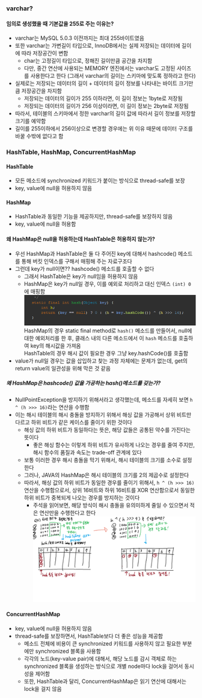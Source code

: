 ### varchar?

#### 임의로 생성했을 때 기본값을 255로 주는 이유는?
- varchar는 MySQL 5.0.3 이전까지는 최대 255바이트였음
- 또한 varchar는 가변길이 타입으로, InnoDB에서는 실제 저장되는 데이터에 길이에 따라 저장공간이 변함
  - char는 고정길이 타입으로, 정해진 길이만큼 공간을 차지함
  - 다만, 중간 연산에 사용되는 MEMORY 엔진에서는 varchar도 고정된 사이즈를 사용한다고 한다 (그래서 varchar의 길이는 스키마에 맞도록 정하라고 한다)
- 실제로는 저장되는 데이터의 길이 + 데이터의 길이 정보를 나타내는 바이트 크기만큼 저장공간을 차지함
  - 저장되는 데이터의 길이가 255 이하라면, 이 길이 정보는 1byte로 저장됨
  - 저장되는 데이터의 길이가 256 이상이라면, 이 길이 정보는 2byte로 저장됨
- 따라서, 테이블의 스키마에서 정한 varchar의 길이 값에 따라서 길이 정보를 저장할 크기를 예약함
- 길이를 255이하에서 256이상으로 변경할 경우에는 위 이유 때문에 데이터 구조를 바꿀 수밖에 없다고 함

### HashTable, HashMap, ConcurrentHashMap

#### HashTable
- 모든 메소드에 synchronized 키워드가 붙이는 방식으로 thread-safe를 보장
- key, value에 null을 허용하지 않음

#### HashMap
- HashTable과 동일한 기능을 제공하지만, thread-safe를 보장하지 않음
- key, value에 null을 허용함

#### 왜 HashMap은 null을 허용하는데 HashTable은 허용하지 않는가?
- 우선 HashMap과 HashTable은 둘 다 주어진 key에 대해서 hashcode() 메소드를 통해 버킷 인덱스를 구해서 매핑해 주는 자료구조다
- 그런데 key가 null이면?? hashcode() 메소드를 호출할 수 없다
  - 그래서 HashTable은 key가 null임을 허용하지 않음
  - HashMap은 key가 null일 경우, 이를 예외로 처리하고 대신 인덱스 `(int) 0`에 매핑함  
  ![](../../image/46.png)  
  HashMap의 경우 static final method로 `hash()` 메소드를 만들어서, null에 대한 예외처리를 한 후, 클래스 내의 다른 메소드에서 이 `hash` 메소드를 호출하여 key의 해시값을 가져옴  
  HashTable의 경우 해시 값이 필요한 경우 그냥 key.hashCode()를 호출함
- value가 null일 경우는 값을 삽입하고 찾는 과정 자체에는 문제가 없는데, get의 return value의 일관성을 위해 막은 것 같음

##### 왜 HashMap은 hashcode() 값을 가공하는 hash()메소드를 갖는가?
- NullPointException을 방지하기 위해서라고 생각했는데, 메소드를 자세히 보면 `h ^ (h >>> 16)`라는 연산을 수행함
- 이는 해시 테이블의 해시 충돌을 방지하기 위해서 해싱 값을 가공해서 상위 비트만 다르고 하위 비트가 같은 케이스를 줄이기 위한 것이다
  - 해싱 값의 하위 비트가 동일하다는 뜻은, 해당 값들은 공통된 약수를 가진다는 뜻이다
    - 좋은 해싱 함수는 이렇게 하위 비트가 유사하게 나오는 경우를 줄여 주지만, 해시 함수의 품질과 속도는 trade-off 관계에 있다
  - 보통 이러한 경우 해시 충돌을 막기 위해서, 해시 테이블의 크기를 소수로 설정한다
  - 그러나, JAVA의 HashMap은 해시 테이블의 크기를 2의 제곱수로 설정한다
  - 따라서, 해싱 값의 하위 비트가 동일한 경우를 줄이기 위해서, `h ^ (h >>> 16)` 연산을 수행함으로서, 상위 16비트와 하위 16비트를 XOR 연산함으로서 동일한 하위 비트가 중복되게 나오는 경우를 방지하는 것이다
    - 주석을 읽어보면, 해당 방식이 해시 충돌을 유의미하게 줄일 수 있으면서 적은 연산만을 수행한다고 한다
![](../../image/47.png)  


#### ConcurrentHashMap
- key, value에 null을 허용하지 않음
- thread-safe를 보장하면서, HashTable보다 더 좋은 성능을 제공함
  - 메소드 전체에 비용이 큰 synchronized 키워드를 사용하지 않고 필요한 부분에만 synchronized 블록을 사용함
  - 각각의 노드(key-value pair)에 대해서, 해당 노드를 감시 객체로 하는 synchronized 블록을 생성하는 방식으로 개별 node마다 lock을 걸어서 동시성을 제어함
  - 또한, HashTable과 달리, ConcurrentHashMap은 읽기 연산에 대해서는 lock을 걸지 않음

